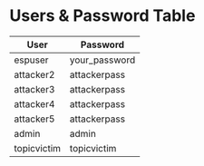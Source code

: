 # Users & Password Table

| User      | Password      |
|-----------|---------------|
| espuser   | your_password |
| attacker2 | attackerpass  |
| attacker3 | attackerpass  |
| attacker4 | attackerpass  |
| attacker5 | attackerpass  |
| admin     | admin         |
| topicvictim | topicvictim | 
